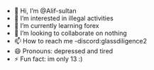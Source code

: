 - 👋 Hi, I’m @Alif-sultan
- 👀 I’m interested in illegal activities
- 🌱 I’m currently learning forex
- 💞️ I’m looking to collaborate on nothing
- 📫 How to reach me -discord:glassdiligence2
- 😄 Pronouns: depressed and tired
- ⚡ Fun fact: im only 13 :)

<!---
Alif-sultan/Alif-sultan is a ✨ special ✨ repository because its `README.md` (this file) appears on your GitHub profile.
You can click the Preview link to take a look at your changes.
--->
